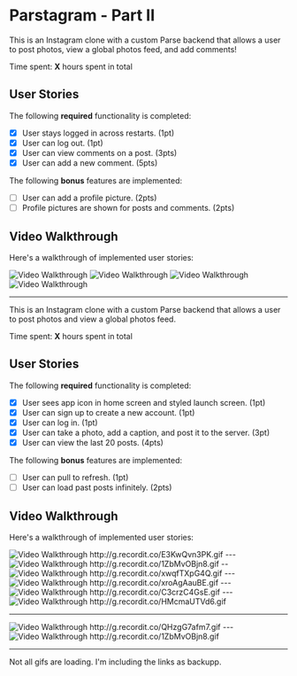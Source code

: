 # Parstagram - Part II

This is an Instagram clone with a custom Parse backend that allows a user to post photos, view a global photos feed, and add comments!

Time spent: **X** hours spent in total

## User Stories

The following **required** functionality is completed:

- [x] User stays logged in across restarts. (1pt)
- [x] User can log out. (1pt)
- [x] User can view comments on a post. (3pts)
- [x] User can add a new comment. (5pts)

The following **bonus** features are implemented:

- [ ] User can add a profile picture. (2pts)
- [ ] Profile pictures are shown for posts and comments. (2pts)

## Video Walkthrough

Here's a walkthrough of implemented user stories:

<img src='http://g.recordit.co/pspUE4zkYe.gif' title='Video Walkthrough' width='' alt='Video Walkthrough' />

<img src='http://g.recordit.co/XIHy5uLS4U.gif' title='Video Walkthrough' width='' alt='Video Walkthrough' />

<img src='http://g.recordit.co/E7oVFDU5CE.gif' title='Video Walkthrough' width='' alt='Video Walkthrough' />

<img src='http://g.recordit.co/XQnPxzzcT0.gif' title='Video Walkthrough' width='' alt='Video Walkthrough' />










___________________________________________________________________________________________________________________________________________________________________

This is an Instagram clone with a custom Parse backend that allows a user to post photos and view a global photos feed.

Time spent: **X** hours spent in total

## User Stories

The following **required** functionality is completed:

- [x] User sees app icon in home screen and styled launch screen. (1pt)
- [x] User can sign up to create a new account. (1pt)
- [x] User can log in. (1pt)
- [x] User can take a photo, add a caption, and post it to the server. (3pt)
- [x] User can view the last 20 posts. (4pts)

The following **bonus** features are implemented:

- [ ] User can pull to refresh. (1pt)
- [ ] User can load past posts infinitely. (2pts)

## Video Walkthrough

Here's a walkthrough of implemented user stories:

<img src='http://g.recordit.co/E3KwQvn3PK.gif' title='Video Walkthrough' width='' alt='Video Walkthrough' />
http://g.recordit.co/E3KwQvn3PK.gif
---
<img src='http://g.recordit.co/US0AJmPUdB.gif' title='Video Walkthrough' width='' alt='Video Walkthrough' />
http://g.recordit.co/1ZbMvOBjn8.gif
--
<img src='http://g.recordit.co/xwqfTXpG4Q.gif' title='Video Walkthrough' width='' alt='Video Walkthrough' />
http://g.recordit.co/xwqfTXpG4Q.gif
---
<img src='http://g.recordit.co/xroAgAauBE.gif' title='Video Walkthrough' width='' alt='Video Walkthrough' />
http://g.recordit.co/xroAgAauBE.gif
---
<img src='http://g.recordit.co/C3crzC4GsE.gif' title='Video Walkthrough' width='' alt='Video Walkthrough' />
http://g.recordit.co/C3crzC4GsE.gif
---
<img src='http://g.recordit.co/HMcmaUTVd6.gif' title='Video Walkthrough' width='' alt='Video Walkthrough' />
http://g.recordit.co/HMcmaUTVd6.gif










---
<img src='http://g.recordit.co/QHzgG7afm7.gif' title='Video Walkthrough' width='' alt='Video Walkthrough' />
http://g.recordit.co/QHzgG7afm7.gif
---
<img src='http://g.recordit.co/1ZbMvOBjn8.gif' title='Video Walkthrough' width='' alt='Video Walkthrough' />
http://g.recordit.co/1ZbMvOBjn8.gif

---
Not all gifs are loading. I'm including the links as backupp.


